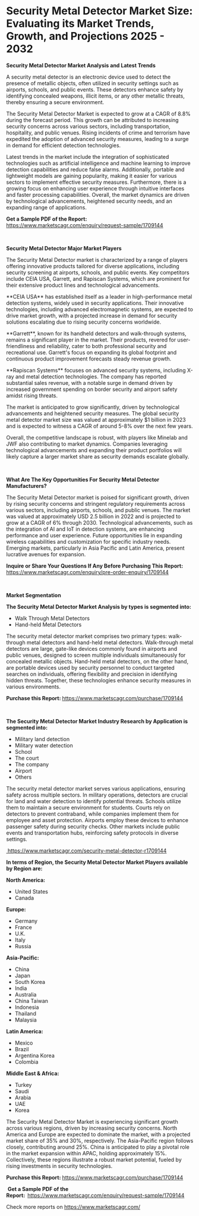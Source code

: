 <p><h1>Security Metal Detector Market Size: Evaluating its Market Trends, Growth, and Projections 2025 - 2032</h1></p><p><strong>Security Metal Detector Market Analysis and Latest Trends</strong></p>
<p><p>A security metal detector is an electronic device used to detect the presence of metallic objects, often utilized in security settings such as airports, schools, and public events. These detectors enhance safety by identifying concealed weapons, illicit items, or any other metallic threats, thereby ensuring a secure environment.</p><p>The Security Metal Detector Market is expected to grow at a CAGR of 8.8% during the forecast period. This growth can be attributed to increasing security concerns across various sectors, including transportation, hospitality, and public venues. Rising incidents of crime and terrorism have expedited the adoption of advanced security measures, leading to a surge in demand for efficient detection technologies.</p><p>Latest trends in the market include the integration of sophisticated technologies such as artificial intelligence and machine learning to improve detection capabilities and reduce false alarms. Additionally, portable and lightweight models are gaining popularity, making it easier for various sectors to implement effective security measures. Furthermore, there is a growing focus on enhancing user experience through intuitive interfaces and faster processing capabilities. Overall, the market dynamics are driven by technological advancements, heightened security needs, and an expanding range of applications.</p></p>
<p><strong>Get a Sample PDF of the Report:&nbsp;</strong> <a href="https://www.marketscagr.com/enquiry/request-sample/1709144?utm_campaign=2756&utm_medium=2&utm_source=Github&utm_content=ia&utm_term=27032025&utm_id=security-metal-detector">https://www.marketscagr.com/enquiry/request-sample/1709144</a></p>
<p>&nbsp;</p>
<p><strong>Security Metal Detector Major Market Players</strong></p>
<p><p>The Security Metal Detector market is characterized by a range of players offering innovative products tailored for diverse applications, including security screening at airports, schools, and public events. Key competitors include CEIA USA, Garrett, and Rapiscan Systems, which are prominent for their extensive product lines and technological advancements.</p><p>**CEIA USA** has established itself as a leader in high-performance metal detection systems, widely used in security applications. Their innovative technologies, including advanced electromagnetic systems, are expected to drive market growth, with a projected increase in demand for security solutions escalating due to rising security concerns worldwide. </p><p>**Garrett**, known for its handheld detectors and walk-through systems, remains a significant player in the market. Their products, revered for user-friendliness and reliability, cater to both professional security and recreational use. Garrett's focus on expanding its global footprint and continuous product improvement forecasts steady revenue growth.</p><p>**Rapiscan Systems** focuses on advanced security systems, including X-ray and metal detection technologies. The company has reported substantial sales revenue, with a notable surge in demand driven by increased government spending on border security and airport safety amidst rising threats. </p><p>The market is anticipated to grow significantly, driven by technological advancements and heightened security measures. The global security metal detector market size was valued at approximately $1 billion in 2023 and is expected to witness a CAGR of around 5-8% over the next few years.</p><p>Overall, the competitive landscape is robust, with players like Minelab and JWF also contributing to market dynamics. Companies leveraging technological advancements and expanding their product portfolios will likely capture a larger market share as security demands escalate globally.</p></p>
<p>&nbsp;</p>
<p><strong>What Are The Key Opportunities For Security Metal Detector Manufacturers?</strong></p>
<p><p>The Security Metal Detector market is poised for significant growth, driven by rising security concerns and stringent regulatory requirements across various sectors, including airports, schools, and public venues. The market was valued at approximately USD 2.5 billion in 2022 and is projected to grow at a CAGR of 6% through 2030. Technological advancements, such as the integration of AI and IoT in detection systems, are enhancing performance and user experience. Future opportunities lie in expanding wireless capabilities and customization for specific industry needs. Emerging markets, particularly in Asia Pacific and Latin America, present lucrative avenues for expansion.</p></p>
<p><strong>Inquire or Share Your Questions If Any Before Purchasing This Report:</strong> <a href="https://www.marketscagr.com/enquiry/pre-order-enquiry/1709144?utm_campaign=2756&utm_medium=2&utm_source=Github&utm_content=ia&utm_term=27032025&utm_id=security-metal-detector">https://www.marketscagr.com/enquiry/pre-order-enquiry/1709144</a></p>
<p>&nbsp;</p>
<p><strong>Market Segmentation</strong></p>
<p><strong>The Security Metal Detector Market Analysis by types is segmented into:</strong></p>
<p><ul><li>Walk Through Metal Detectors</li><li>Hand-held Metal Detectors</li></ul></p>
<p><p>The security metal detector market comprises two primary types: walk-through metal detectors and hand-held metal detectors. Walk-through metal detectors are large, gate-like devices commonly found in airports and public venues, designed to screen multiple individuals simultaneously for concealed metallic objects. Hand-held metal detectors, on the other hand, are portable devices used by security personnel to conduct targeted searches on individuals, offering flexibility and precision in identifying hidden threats. Together, these technologies enhance security measures in various environments.</p></p>
<p><strong>Purchase this Report:&nbsp;</strong><a href="https://www.marketscagr.com/purchase/1709144?utm_campaign=2756&utm_medium=2&utm_source=Github&utm_content=ia&utm_term=27032025&utm_id=security-metal-detector">https://www.marketscagr.com/purchase/1709144</a></p>
<p>&nbsp;</p>
<p><strong>The Security Metal Detector Market Industry Research by Application is segmented into:</strong></p>
<p><ul><li>Military land detection</li><li>Military water detection</li><li>School</li><li>The court</li><li>The company</li><li>Airport</li><li>Others</li></ul></p>
<p><p>The security metal detector market serves various applications, ensuring safety across multiple sectors. In military operations, detectors are crucial for land and water detection to identify potential threats. Schools utilize them to maintain a secure environment for students. Courts rely on detectors to prevent contraband, while companies implement them for employee and asset protection. Airports employ these devices to enhance passenger safety during security checks. Other markets include public events and transportation hubs, reinforcing safety protocols in diverse settings.</p></p>
<p><a href="https://www.marketscagr.com/security-metal-detector-r1709144?utm_campaign=2756&utm_medium=2&utm_source=Github&utm_content=ia&utm_term=27032025&utm_id=security-metal-detector">&nbsp;https://www.marketscagr.com/security-metal-detector-r1709144</a></p>
<p><strong>In terms of Region, the Security Metal Detector Market Players available by Region are:</strong></p>
<p>
    <p> <strong> North America: </strong>
        <ul>
            <li>United States</li>
            <li>Canada</li>
        </ul>
        </p> 
    <p> <strong> Europe: </strong>
        <ul>
            <li>Germany</li>
            <li>France</li>
            <li>U.K.</li>
            <li>Italy</li>
            <li>Russia</li>
        </ul>
        </p> 
    <p> <strong> Asia-Pacific: </strong>
        <ul>
            <li>China</li>
            <li>Japan</li>
            <li>South Korea</li>
            <li>India</li>
            <li>Australia</li>
            <li>China Taiwan</li>
            <li>Indonesia</li>
            <li>Thailand</li>
            <li>Malaysia</li>
        </ul>
        </p> 
    <p> <strong> Latin America: </strong>
        <ul>
            <li>Mexico</li>
            <li>Brazil</li>
            <li>Argentina Korea</li>
            <li>Colombia</li>
        </ul>
        </p> 
    <p> <strong> Middle East & Africa: </strong>
        <ul>
            <li>Turkey</li>
            <li>Saudi</li>
            <li>Arabia</li>
            <li>UAE</li>
            <li>Korea</li>
        </ul>
    </p>
    </p>
<p><p>The Security Metal Detector Market is experiencing significant growth across various regions, driven by increasing security concerns. North America and Europe are expected to dominate the market, with a projected market share of 35% and 30%, respectively. The Asia-Pacific region follows closely, contributing around 25%. China is anticipated to play a pivotal role in the market expansion within APAC, holding approximately 15%. Collectively, these regions illustrate a robust market potential, fueled by rising investments in security technologies.</p></p>
<p><strong>Purchase this Report: </strong><a href="https://www.marketscagr.com/purchase/1709144?utm_campaign=2756&utm_medium=2&utm_source=Github&utm_content=ia&utm_term=27032025&utm_id=security-metal-detector">https://www.marketscagr.com/purchase/1709144</a></p>
<p>&nbsp;<strong>Get a Sample PDF of the Report:&nbsp;&nbsp;</strong><a href="https://www.marketscagr.com/enquiry/request-sample/1709144?utm_campaign=2756&utm_medium=2&utm_source=Github&utm_content=ia&utm_term=27032025&utm_id=security-metal-detector">https://www.marketscagr.com/enquiry/request-sample/1709144</a></p>
<p><strong></strong></p>
<p>Check more reports on <a href="https://www.marketscagr.com/?utm_campaign=2756&utm_medium=2&utm_source=Github&utm_content=ia&utm_term=27032025&utm_id=security-metal-detector">https://www.marketscagr.com/</a></p>